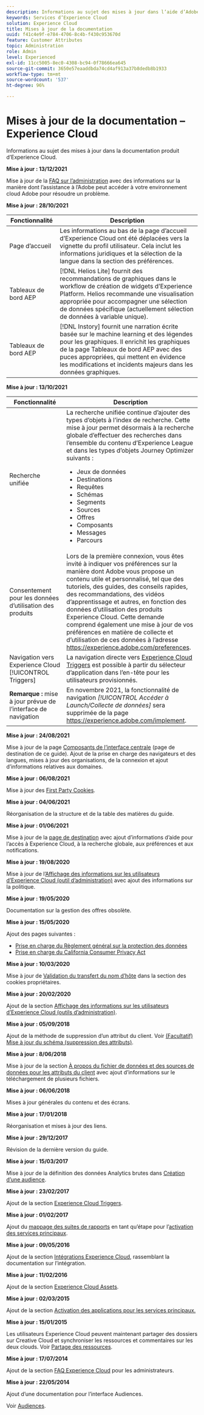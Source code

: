 ```yaml
---
description: Informations au sujet des mises à jour dans l’aide d’Adobe Experience Cloud.
keywords: Services d’Experience Cloud
solution: Experience Cloud
title: Mises à jour de la documentation
uuid: f41c4e9f-e784-4706-8c4b-f430c953670d
feature: Customer Attributes
topic: Administration
role: Admin
level: Experienced
exl-id: 11cc5005-8ec0-4308-bc94-0f78666ea645
source-git-commit: 3650e57eaaddbda74cd4af913a37b8dedb8b1933
workflow-type: tm+mt
source-wordcount: '537'
ht-degree: 96%

---
```


# Mises à jour de la documentation – Experience Cloud

Informations au sujet des mises à jour dans la documentation produit d’Experience Cloud.

**Mise à jour : 13/12/2021**

Mise à jour de la [FAQ sur l’administration](faq.md) avec des informations sur la manière dont l’assistance à l’Adobe peut accéder à votre environnement cloud Adobe pour résoudre un problème.

**Mise à jour : 28/10/2021**

| Fonctionnalité | Description |
| ------- | ------- |
| Page d’accueil | Les informations au bas de la page d’accueil d’Experience Cloud ont été déplacées vers la vignette du profil utilisateur. Cela inclut les informations juridiques et la sélection de la langue dans la section des préférences. |
| Tableaux de bord AEP | [!DNL Helios Lite] fournit des recommandations de graphiques dans le workflow de création de widgets d’Experience Platform. Helios recommande une visualisation appropriée pour accompagner une sélection de données spécifique (actuellement sélection de données à variable unique). |
| Tableaux de bord AEP | [!DNL Instory] fournit une narration écrite basée sur le machine learning et des légendes pour les graphiques. Il enrichit les graphiques de la page Tableaux de bord AEP avec des puces appropriées, qui mettent en évidence les modifications et incidents majeurs dans les données graphiques. |

**Mise à jour : 13/10/2021**

| Fonctionnalité | Description |
| ------- | ------- |
| Recherche unifiée | La recherche unifiée continue dʼajouter des types dʼobjets à lʼindex de recherche. Cette mise à jour permet désormais à la recherche globale dʼeffectuer des recherches dans lʼensemble du contenu dʼExperience League et dans les types dʼobjets Journey Optimizer suivants : <ul><li>Jeux de données</li><li>Destinations</li><li>Requêtes</li><li>Schémas</li><li>Segments</li><li>Sources</li><li>Offres</li><li>Composants</li><li>Messages</li><li>Parcours</li></ul> |
| Consentement pour les données dʼutilisation des produits | Lors de la première connexion, vous êtes invité à indiquer vos préférences sur la manière dont Adobe vous propose un contenu utile et personnalisé, tel que des tutoriels, des guides, des conseils rapides, des recommandations, des vidéos dʼapprentissage et autres, en fonction des données dʼutilisation des produits Experience Cloud. Cette demande comprend également une mise à jour de vos préférences en matière de collecte et dʼutilisation de ces données à lʼadresse <https://experience.adobe.com/preferences>. |
| Navigation vers Experience Cloud [!UICONTROL Triggers] | La navigation directe vers [Experience Cloud Triggers](https://experienceleague.adobe.com/docs/core-services/interface/services/activation/triggers.html?lang=fr) est possible à partir du sélecteur dʼapplication dans lʼen-tête pour les utilisateurs provisionnés. |
| **Remarque :** mise à jour prévue de lʼinterface de navigation | En novembre 2021, la fonctionnalité de navigation _[!UICONTROL Accéder à Launch/Collecte de données]_ sera supprimée de la page <https://experience.adobe.com/implement>. |

**Mise à jour : 24/08/2021**

Mise à jour de la page [Composants de lʼinterface centrale](experience-cloud.md) (page de destination de ce guide). Ajout de la prise en charge des navigateurs et des langues, mises à jour des organisations, de la connexion et ajout dʼinformations relatives aux domaines.

**Mise à jour : 06/08/2021**

Mise à jour des [First Party Cookies](cookies-first-party.md).

**Mise à jour : 04/06/2021**

Réorganisation de la structure et de la table des matières du guide.

**Mise à jour : 01/06/2021**

Mise à jour de la [page de destination](experience-cloud.md) avec ajout d’informations d’aide pour l’accès à Experience Cloud, à la recherche globale, aux préférences et aux notifications.

**Mise à jour : 19/08/2020**

Mise à jour de l’[Affichage des informations sur les utilisateurs d’Experience Cloud (outil d’administration)](admin-tool-experience-cloud.md) avec ajout des informations sur la politique.

**Mise à jour : 19/05/2020**

Documentation sur la gestion des offres obsolète.

**Mise à jour : 15/05/2020**

Ajout des pages suivantes :

* [Prise en charge du Règlement général sur la protection des données](gdpr.md)
* [Prise en charge du California Consumer Privacy Act](ccpa.md)

**Mise à jour : 10/03/2020**

Mise à jour de [Validation du transfert du nom d’hôte](cookies-first-party.md#validate) dans la section des cookies propriétaires.

**Mise à jour : 20/02/2020**

Ajout de la section [Affichage des informations sur les utilisateurs d’Experience Cloud (outils d’administration)](admin-tool-experience-cloud.md).

**Mise à jour : 05/09/2018**

Ajout de la méthode de suppression d’un attribut du client. Voir [(Facultatif) Mise à jour du schéma (suppression des attributs)](t-crs-usecase.md#task_6568898BB7C44A42ABFB86532B89063C).

**Mise à jour : 8/06/2018**

Mise à jour de la section [À propos du fichier de données et des sources de données pour les attributs du client](crs-data-file.md#concept_DE908F362DF24172BFEF48E1797DAF19) avec ajout d’informations sur le téléchargement de plusieurs fichiers.

**Mise à jour : 06/06/2018**

Mises à jour générales du contenu et des écrans.

**Mise à jour : 17/01/2018**

Réorganisation et mises à jour des liens.

**Mise à jour : 29/12/2017**

Révision de la dernière version du guide.

**Mise à jour : 15/03/2017**

Mise à jour de la définition des données Analytics brutes dans [Création d’une audience](t-audience-create.md#task_37F407F58BF9459493BB8E968CDFE737).

**Mise à jour : 23/02/2017**

Ajout de la section [Experience Cloud Triggers](triggers.md#concept_887B30241B3E4DB0A2553B2996E2D4FB).

**Mise à jour : 01/02/2017**

Ajout du [mappage des suites de rapports](core-services.md#concept_apg_zq2_rw) en tant qu’étape pour l’[activation des services principaux](core-services.md#concept_07ED1D5C64234E77976E6D572E78FB9C).

**Mise à jour : 09/05/2016**

Ajout de la section [Intégrations Experience Cloud](marketing-cloud-integrations.md#concept_9E6D3E37D1E3452E8CCCFA92AF034F90), rassemblant la documentation sur l’intégration.

**Mise à jour : 11/02/2016**

Ajout de la section [Experience Cloud Assets](experience-cloud-assets.md#concept_DDA5224C907D4A4F817D795DA0ED64D0).

**Mise à jour : 02/03/2015**

Ajout de la section [Activation des applications pour les services principaux.](core-services.md#concept_07ED1D5C64234E77976E6D572E78FB9C)

**Mise à jour : 15/01/2015**

Les utilisateurs Experience Cloud peuvent maintenant partager des dossiers sur Creative Cloud et synchroniser les ressources et commentaires sur les deux clouds. Voir [Partage des ressources](creative-cloud.md#concept_3E5A34C3459047D5965F900788A9BA68).

**Mise à jour : 17/07/2014**

Ajout de la section [FAQ Experience Cloud](faq.md#concept_13219B4E51784577B6FF78AAA203DE91) pour les administrateurs.

**Mise à jour : 22/05/2014**

Ajout d’une documentation pour l’interface Audiences.

Voir [Audiences](audience-library.md#topic_679810123CAA4E0CA4FA3417FB0100C7).
